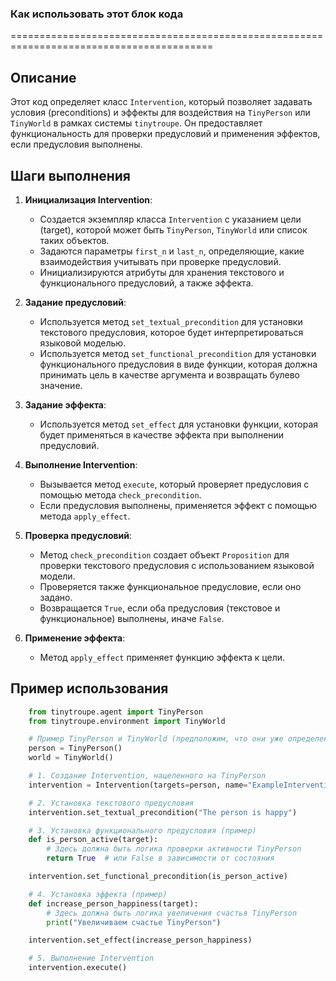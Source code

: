 ### Как использовать этот блок кода
=========================================================================================

Описание
-------------------------
Этот код определяет класс `Intervention`, который позволяет задавать условия (preconditions) и эффекты для воздействия на `TinyPerson` или `TinyWorld` в рамках системы `tinytroupe`. Он предоставляет функциональность для проверки предусловий и применения эффектов, если предусловия выполнены.

Шаги выполнения
-------------------------
1. **Инициализация Intervention**:
   - Создается экземпляр класса `Intervention` с указанием цели (target), которой может быть `TinyPerson`, `TinyWorld` или список таких объектов.
   - Задаются параметры `first_n` и `last_n`, определяющие, какие взаимодействия учитывать при проверке предусловий.
   - Инициализируются атрибуты для хранения текстового и функционального предусловий, а также эффекта.

2. **Задание предусловий**:
   - Используется метод `set_textual_precondition` для установки текстового предусловия, которое будет интерпретироваться языковой моделью.
   - Используется метод `set_functional_precondition` для установки функционального предусловия в виде функции, которая должна принимать цель в качестве аргумента и возвращать булево значение.

3. **Задание эффекта**:
   - Используется метод `set_effect` для установки функции, которая будет применяться в качестве эффекта при выполнении предусловий.

4. **Выполнение Intervention**:
   - Вызывается метод `execute`, который проверяет предусловия с помощью метода `check_precondition`.
   - Если предусловия выполнены, применяется эффект с помощью метода `apply_effect`.

5. **Проверка предусловий**:
   - Метод `check_precondition` создает объект `Proposition` для проверки текстового предусловия с использованием языковой модели.
   - Проверяется также функциональное предусловие, если оно задано.
   - Возвращается `True`, если оба предусловия (текстовое и функциональное) выполнены, иначе `False`.

6. **Применение эффекта**:
   - Метод `apply_effect` применяет функцию эффекта к цели.

Пример использования
-------------------------

```python
    from tinytroupe.agent import TinyPerson
    from tinytroupe.environment import TinyWorld

    # Пример TinyPerson и TinyWorld (предположим, что они уже определены)
    person = TinyPerson()
    world = TinyWorld()

    # 1. Создание Intervention, нацеленного на TinyPerson
    intervention = Intervention(targets=person, name="ExampleIntervention")

    # 2. Установка текстового предусловия
    intervention.set_textual_precondition("The person is happy")

    # 3. Установка функционального предусловия (пример)
    def is_person_active(target):
        # Здесь должна быть логика проверки активности TinyPerson
        return True  # или False в зависимости от состояния

    intervention.set_functional_precondition(is_person_active)

    # 4. Установка эффекта (пример)
    def increase_person_happiness(target):
        # Здесь должна быть логика увеличения счастья TinyPerson
        print("Увеличиваем счастье TinyPerson")

    intervention.set_effect(increase_person_happiness)

    # 5. Выполнение Intervention
    intervention.execute()